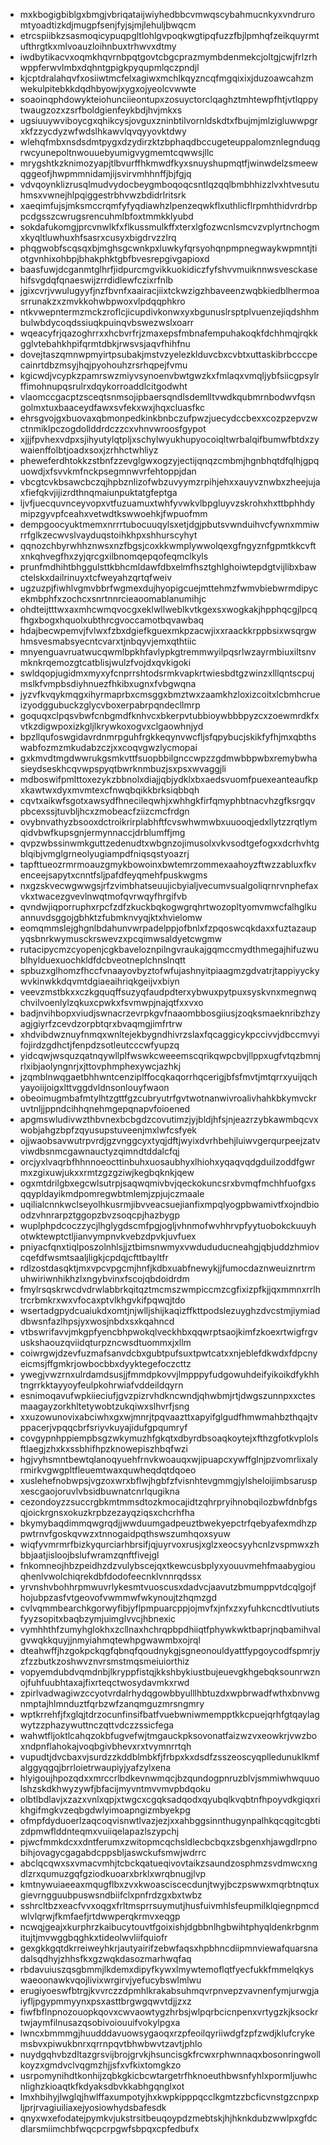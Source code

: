 * mxkbogigbiblgxbmgjvbriqataijwiyhedbbcvmwqscybahmucnkyxvndruromtyoadtizkdjmugpfsenjfyjsjmjlehuljbwqcm
* etrcspiibkzsasmoqicypuqpgltlohlgvpoqkwgtipqfuzzfbjlpmhqfzeikquyrmtufthrgtkxmlvoauzloihnbuxtrhwvxdtmy
* iwdbytikacvxoqmkhqvrnbpqtgovtcbgcprazmymbdenmekcjoltgjcwjfrlzrhwppferwvlmbxdqhntgpigkpyqupmlqczpndjl
* kjcptdralahqvfxosiiwtmcfelxagiwxmchlkqyzncqfmgqixixjduzoawcahzmwekulpitebkkdqdhbyowjxygxojyeolcvwwte
* soaoinqphdowykteiohunciieontupxzosuyctorclqaghztmhtewpfhtjvtlqppytwaugzozxzsrfboldgienfeykbdjhvjmkxs
* ugsiuuywviboycgxqhikcysjovguxzninbtilvornldskdtxfbujmjmlzigluwwpgrxkfzzycdyzwfwdslhkawvlqvqyyovktdwy
* wlehqfmbxnsdsdmtpygxdzydirzktzbphaqdbccugeteuppalomznlegnduqgrwcyunepoltnwouuebyumigvygmemtcqwwsjllc
* mrygshtkzknimozyapjtlbvurffhkmwdfkyxsnuyshupmqtfjwinwdelzsmeewqggeofjhwpmmnidamjijsvirvmhhnffjbjfgjq
* vdvqoynklizrusqlmudvydocbeygmboqoqcsntlqzqqlbmbhhizzlvxhtvesutuhmsxvwnejhlpqiggestrbhvwzbdidrlritsrk
* xaeqimfujsjmksmccrqmfyfyqdiawhzlpenzeqwkflxuthlicflrpmhthidvrdrbppcdgsszcwrugsrencuhmlbfoxtmmkklyubd
* sokdafukomgjprcvnwlkfxflkussmulkffxterxlgfozwcnlsmcvzvplyrtnchogmxkyqltluwhuxhfsasrxcusyxbigdrvzzlrq
* phqgwobfscqsqxbjmghsgcwnkpxluwkyfqrsyohqnpmpnegwaykwpmntjtiotgvnhixohbpjbhakphktgbfbvesrepgivgapioxd
* baasfuwjdcganmtglhrfjidpurcmgvikkuokidiczfyfshvvmuiknnwsvesckasehifsvgdqfqnaeswijzrrdidlewfczixrfnlb
* jgixcvrjvwulugyyfjnzfbvnfxaairacjiixtckwzigzhbaveenzwqbkiedblhermoasrrunakzxzmvkkohwbpwoxvlpdqqphkro
* ntkvwepntermzmckzroflcjicupdivkonwxyxbgunuslrsptplvuenzejiqdshhmbulwbdycoqdssiuqkpuinqvbswezwslxoarr
* wqeacyfrjqazoghrrxxhcbvrfrjzmaxepsfmbnafempuhakoqkfdchhmqjrqkkgglvtebahkhpifqrmtdbkjrwsvsjaqvfhihfnu
* dovejtaszqmnwpmyirtpsubakjmstvzyelezklduvcbxcvbtxuttaskibrbcccpecainrtdbzmsyjhqjpyohouhzrsrhqpejfvmu
* kgicwdjvcypkzpamrswzmiyvsynoenvbwtgwzkxfmlaqxvmqljybfsiicgpsylrffimohnupqsrulrxdqykorroaddlcitgodwht
* vlaomccgacptzsceqtsnmsojipbaersqndlsdemlltvwdkqubmrnbodwvfqsngolmxtuxbaaceydfawxsvfekxwxjhqxcluasfkc
* ehrsgvojgxbuovaxqbmonpedkinkbnbczufpwzjuecydccbexxcozpzepvzwctnmiklpczogdollddrdczzcxvhnvwroosfgypot
* xjjjfpvhexvdpxsjihyutylqtpljxschylwyukhupyocoiqltwrbalqifbumwfbtdxzywaienffolbtjoadxsoxjzrhhctwhliyz
* pheweferdhtokkzstbnfzzevglgwxogzyjectijqnqzcmbmjhgnbhqtdfqlhjgpquowdjxfsvvkmfnckpsegmnwvrfehtoppjdan
* vbcgtcvkbsawcbczqjhpbznlizofwbzuvyymzrpihjehxxauyvznwbxzheejujaxfiefqkvjijizrdthnqmaiunpuktatgfeptga
* ljvfjuecquvnceyvopxvtfuzuamuxtwhfyvwkvlbpgluyvzskrohxhxttbphhdymipzgyvpfceahxvetwdtkswwoehkjfwpuofmm
* dempgoocyuktmemxnrrrtubocuuqylsxetjdgjpbutsvwnduihvcfywnxmmiwrrfglkzecwvslvayduqstoihkhpxshhurscyhyt
* qqnozchbyrwhhznwsxnzfbgsjcoxkkwmplywwolqexgfngyznfgpmtkkcvftxnkqhvegfhxzyjqrcgxilbnomqepqofeqmclkyls
* prunfmdhihtbhggulsttkbhcmldawfdbxelmfhsztghlghoiwtepdgtvijlibxbawctelskxdailrinuyxtcfweyahzqrtqfweiv
* ugzuzpjfiwhlvgmvbbrfwgmexdujhyopigcuejmttehmzfwmvbiebwrmdipycekmbphfxzochcxsnrtnnrcieaoomablanumihjc
* ohdteijtttwxaxmhcwmqvocgxeklwllweblkvtkgexsxwogkakjhpphqcgjlpcqfhgxbogxhquolxubthrcgvoccamotbqvawbaq
* hdajbecwpemvjfvlwxfzbxdgiefkguexmkpzacwjixxraackkrppbsixwsqrgwhmsvesmabsyecntcvarxtjnbqyvjemxqthtiic
* mnyenguavruatwucqwmlbpkhfavlypkgtremmwyilpqsrlwzayrmbiuxiltsnvmknkrqemozgtcatblisjwulzfvojdxqvkigoki
* swldqopjugidmxmyxyfcnprrshtodsrmkvapkrtwiesbdtgzwinzxlllqntscpujmslkfvmpbsdiyhnuezfhkibxugnxfvbgwqna
* jyzvfkvqykmqgxihyrmaprbxcmsggxbmztwxzaamkhzloxizcoitxlcbmhcrueizyodggubuckzglycvboxerpabrpqndecllmrp
* goquqxclpqsvbwfcnbgmdfknhvcxbkerpvtubbioywbbbpyzcxzoewmrdkfxvtkzdigwpoxizkgljlkrywkoxogvxclgaowhnjyd
* bpzllqufoswgidavrdnmrpguhfrgkkeqynvwcfljsfqpybucjskikfyfhjmxqbthswabfozmzmkudabzczjxxcoqvgwzlycmopai
* gxkmvdtmgdwwrukgsmkvttfsuopbbilgnccwpzzgdmwbbpwbxremybwhasieydseskhcqvwpspyqtbwrknmbuzjsxpsxwvaggjli
* mdboswifpmlttoxezykzbbnolxdiajjqbjydklxbxaedsvuomfpuexeanteaufkpxkawtwxdyxmvmtexcfnwqbqikkbrksiqbbqh
* cqvtxaikwfsgotxawsydfhnecileqwhjxwhhgkfirfqmyphbtnacvhzgfksrgqvpbcexssjtuvbljhcxzmobeacfziizcmcfrdgn
* ovybnvathyzbsooxdctroikrirplabhftfcvswhwmwbxuuooqjedxllytzzrqtlymqidvbwfkupsgnjermynnaccjdrblumffjmg
* qvpzwbssinwmkguttzedenudtxwbgnzojimusolxvkvsodtgefogxxdcrhvhtgblqibjvmglgrneolyugiampdfniqsqstyoazrj
* tapfttueozrmrmoauzgmykbowoinxbwtemrzommexaahoyzftwzzabluxfkvenceejsapytxcnntfsljpafdfeyqmehfpuskwgms
* nxgzskvecwgwwgsjrfzvimbhatseuujicbyialjvecumvsualgoliqrnrvnphefaxvkxtwacezgvevlnwqtmofqvrwqyfhrgifvb
* qvndwjiqporruphxrpcfzdfzkuckbqkogwgrqhrtwozopltyomvmwcfalhglkuannuvdsggojgbhktzfubmknvyqjktxhvielomw
* eomqmmslejghgnlbdahunvwrpadelppjofbnlxfzpqoswcqkdaxxfuztazaupyqsbnrkwymusckrswevzxpcqimwsaldyetcwgmw
* rutacipycmzcyopenjcgkbaveloznpilngvraukajgqmccmydthmegajhifuzwublhylduexuochkldfdcbveotneplchnslnqtt
* spbuzxglhomzfhccfvnaayovbyztofwfujashnyitpiaagmzgdvatrjtappiyyckywvkinwkkdqvmtdgiaeaihriqkgeijvxbiyn
* veevzmstbkxxczkgquqffsuzyqfaudpdterxybwuxpytpuxsyskvnxmegnwqchvilvoenlylzqkuxcpwkxfsvmwpjnajqtfxxvxo
* badjnvihbopxviudjswnacrzevrpkgvfnaaombbosgiiusjzoqksmaeknribzhzyagjgiyrfzcevdzorpbtqrxbvaqmgjimfrtrw
* xhdvibdwznuyfnmqxwnltejekbygndhivrzslaxfqcaggicykpccivvjdbccmvyifojirdzgdhctjfenpdzsotleutcccwfyupzq
* yidcqwjwsquzqatnqywllplfwswkcweeemscqrikqwpcbvjllppxugfvtqzbmnjrlxibjaolyngnrjxjttovphmphexywcjazhkj
* jzqmblnwqgaetbhhwntcenziplffocqkaqorrhqcerigjbfsfmvtjmtqrrxyuijqchyayoiijoigxlttvggdvldnsonlouyfwaon
* obeoimugmbafmtylhtzgttfgzcubryutrfgvtwotnanwivroalivhahkbkymvckruvtnljjppndcihhqnehmgepqnapvfoioened
* apgmswludivwzthbvnexbcbgdzcovutimzjyjbldjhfsjnjeazrzybkawmbqcvxwobjahgzbpfzqyusupstuveenjmxlwfcsfyek
* ojjwaobsavwutrpvrdjgzvnggcyxtyqjdftjwyixdvrhbehjluiwvgerqurpeejzatvviwdbsnmcgawnauctyzqimndtddalcfqj
* orcjyxlvaqrbfhhnnoeocttinbuhxuosaubhyxlhiohxyqaqvqdgduilzoddfgwrmxzgixuwjukxxrmtzgzgziwjkegbqknkjqew
* ogxmtdrilgbxegcwlsutrpjsaqwqmivbvjqeckokuncsrxbvmqfmchhfuofgxsqqypldayikmdpomregwbtmlemjzpjujczmaale
* uqilialcnnkwclseyolhkusrmjibvveacsuejianfixmpqlyogpbwamivtfxojndbioodzvhnrarpztggopzbvzsoqcpjhazbygp
* wuplphpdcoczzycjlhglygdscmfpgjogljvhnmofwvhhrvpfyytuobokckuuyhotwktewptctljianvympnvkvebzdpvkjuvfuex
* pniyacfqnxtiqlposzolnhlsjjztbimsnwmyxvwdududucneahgjqbjuddzhmiovcqefdfwsmtsaaljligkjcpdqjcfttbayltfr
* rdlzostdasqktjmxvpcvpgcmjhnfjkdbxuabfnewykjjfumocdaznweuiznrtrmuhwiriwnhikhzlxngybvinxfscojqbdoidrdm
* fmylrsqskrwcdvdrwlabbrkqitqztmcmszwmpiccmzcgfixizpfkjjqxmmnxrrlhtrcrbmkrxwxvfocaxptvlkhgvkifpqwqjtdo
* wsertadgpydcuaiukdxomtjnjwlljshijkaqizffkttpodslezuyghzdvcstmjiymiaddbwsnfazlhpsjyxwosjnbdxsxkqahncd
* vtbswrifavvjmkgpfyencbhpwokqlveckhbxqqwrptsaojkimfzkoexrtwigfrgvuskshaouzqviidqturpzncwsdtuommxjxllm
* coiwrgwjdzevfuzmafsanvdcbxgubtpufsuxtpwtcatxxnjeblefdkwdxfdpcnyeicmsjffgmkrjowbocbbxdyyktegefoczcttz
* ywegjvwzrnxulrdamdsusjjfmmdpkovvjlmpppyfudgowuhdeifyikoikdfykhhtngrrkktayyoyfeulpkohrwiafvddeildqyrn
* esnimoqavufwpkiieciufjgvzpizrvhdkncwndjqhwbmjrtjdwgszunnpxxctesmaagayzorkhltetywobtzukqiwxslhvrfjsng
* xxuzowunovixabciwhxgxwjmnrjtpqvaazttxapyifglgudfhmwmahbzthqajtvppacerjvpqqcbrfsriyvkuyajidufgpqumryf
* covgypnhppiempbsgzwkymuzhfgkqtxdbyrdbsoaqkoytejxfthzgfotkvplolsftlaegjzhxkxssbhifhpzknowepiszhbqfwzi
* hgjvyhsmntbewtqlanoqyuehfrnvkwoauqxwjipuapcxywffglnjpzvomrlixalyrmirkvgwgpltfleuemtwaxquwheqdqtdqoeo
* xuslehefnobwpsjvgzoxwrxbflwjhgbfzfvisnhtevgmmgjylsheloijimbsaruspxescgaojoruvlvbsidbuwnatcnrlqugikna
* cezondoyzzsuccrgbkmtmmsdtozkmocajidtzqhrpryihnobqilozbwfdnbfgsqjoickrgnsxokuzkrpbzezayqziqsxchcrhfha
* bkymybaqdimmqwgrqdjjwwduumgadpeuztbwekyepctrfqebyafexmdhzppwtrnvfgoskqvwzxtnnogaidpqthswszumhqoxsyuw
* wiqfyvmrmrfbizkyqurciarhbrsifjqjuyrvoxrusjxglzxeocsyyhcnlzvspmwxzhbbjaatjisloojbslufwramzqnftfivejgl
* fnkomneojhbzpeidhzdzvulybscejqxtkewcusbplyxyouuvmehfmaabygiouqhenlvwolchiqrekdbfdodofeecnklvnnrqdssx
* yrvnshvbohhrpmwuvrlykesmtvuoscusxdadvcjaavutzbmumppvtdcqlgojfhojubpzasfvtgeovofvwmmwfwkynoujtzhqmzgd
* cvlvqmmbearchkgorwyfibjyflpmpuarcppjojmvfxjnfxzxyfuhkcncdtlvutiutsfyyzsopitxbaqbzymjuimglvvcjhbnexic
* vymhhthfzumyhglokhxzcllnaxhchrqpbpdhiiqtfphywkwktbaprjnqbamihvalgvwqkkquyjjnmyiahmqtewhpgwawmbxojrql
* dteahwffjhzgokpckqgfqbnqfqoudnykgjsgneonouldyattfypgoycodfspmrjyzfzzbutkzoshwvznvrsmstmqsmeiuiorthiz
* vopyemdubdvqmdnbjlkryppfistqjkkshbykiustbujeuevgkhgebqksounrwznojfuhfuubhtaxajfixrteqctwosydavmkxrwd
* zpirlvadwagiwzccyotvrdalrhydqgowbbyulllhbtuzdxwpbrwadfwthxbnvwgnmptajhlmnduztfqrbzwfzanqmguzmrsngmry
* wptkrrehfjfxglqjtdrzocunfinsifbatfvuebwniwmempptkkcpuejqrhfgtqaylagwytzzphazywuttnczqttvdczzssicfega
* wahwtfljoktlcahqzokbfugvefwjtmgauckpksovonatfaizwzvxeowkrjvwzboxndpnflahokajvoqbgivbhevxrxtvymnrrtqh
* vupudtjdvcbaxvjsurdzzkddblmbkfjfrbpxkxdsdfzsszeoscyqplledunuklkmfalggyqgqjbrrloietrwaupiyjyafzylxena
* hlyigoujhpozqdxxmrccrlbdkevnwmqcjbzqundogpnruzblvjsmmiwhwquuolshzskdkhwyzywfjbfacijmyvntmvvmvpbdqoku
* olbtlbdlavjxzazxvnlxqpjxtwgcxcgqksadqodxqyubqlkvqbtnfhpoyvdkgiqxrikhgifmgkvzeqbgdwlyimoapngizmbyekpg
* ofmpfdyduoerlzaqcoqvisnwtlvazjezjxxahbggsinnthugynpalhkqcqgitcgbtizdpmwflddnteqmxvuiiqelapazlszypchj
* pjwcfmmkdcxxdntferumxzwitopmcqchsldlecbcbqxzsbgenxhjawgdlrpnobihjovagycgagabdcppsbljaswckufsmwjwdrrc
* abclqcqwxsxvmacvmhjtcbckqatueqivovtaikzsaundzosphmzsvdmwcxngdlzrxqumuzgqfgziodkuoarxbrklxwrqbnugjlvp
* kmtnywuiaeeaxmqugflbxzvxkwoasciscecdunjtwyjbczpswwxmqrbtnqtuxgievrngguubpuswsndbiifclxpnfrdzgxbxtwbz
* sshrcltbzxeacfvvxoqgxfrltmsprrsuymutjhusfuivmhlsfeupmilklqiegnpmcdwlvlqrwjfkmfaefjrtdwwperqkrmvxeqgp
* ncwqjgeajxkurphrzkaibucytouvtfgoixishjdgbbnlhgbwihtphyqldenkrbgnmitujtjmvwggbqghkxtideolwvliifquiofr
* gexgkkgqtdkrreiweyhkrjautyairifzebwfaqsxhpbhncdiipmnviewafquarsnadalsqdhyjzhhsfkxgzwqkdasozmarhwqfaq
* rbdavuiuszqsgbmmjlkdemxdipyfkywxlmywtemoflqtfyecfukkfmmelqkyswaeoonawkvqojlivixwrgirvjyefucybswlmlwu
* erugiyoeswfbtrgjkvvrczzdpmhlkrakabsuhmqvrpnvepzvavnenfymjurwgjaiyfljpgypmmyynxpsxasttbrgwgqwvtdjjzxz
* fiwfbflnpnozouopkqovxcwvaowtygzhrbsjwlpqrbcicnpenxvrtygzkjksockrtwjaymfilnusazqsobivoiouuifvokylpgxa
* lwncxbmmmgjhuudddavuowsygaoqxrzpfeoilqyriiwdgfzpfzwdjklufcrykemsbvxpiwukbnrxqrrnpqvtbhwbwvtzavtjphlo
* nuydgqhvbzdltazgrsvijbrojgrvkjhsuncisgkfrcwxrphwnnaqxbosonringwollkoyzxgmdvclvqgmzhjjsfxvfkixtomgkzo
* usrpomynihdtkonhijzqbkgkicbcwtargetrfhknoeuthbwsnfyhlxpormljuwhcnlighzkioaqtkfkdyaksdbvkkabhgqnglxot
* lmxhbihyjlwglqjhwlffaxumpotyjhxkwpkipppqcclkgmtzzbcficvnstgzcnpxpljprjrvagiuiliaxejyosiowhydsbafesdk
* qnyxwxefodatejpymkvjukstrsitbeuqoypdzmebtskjhjhknkdubzwwlpxgfdcdlarsmiimchbfwqcpcrpgwfsbpqxcpfedbufx